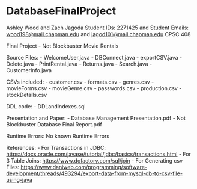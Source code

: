 # DatabaseFinalProject

Ashley Wood and Zach Jagoda
Student IDs: 2271425 and 
Student Emails: wood198@mail.chapman.edu and jagod101@mail.chapman.edu 
CPSC 408

Final Project - Not Blockbuster Movie Rentals

Source Files:
    - WelcomeUser.java
    - DBConnect.java
    - exportCSV.java
    - Delete.java
    - PrintRental.java
    - Returns.java
    - Search.java
    - CustomerInfo.java
    
CSVs included: 
    - customer.csv
    - formats.csv
    - genres.csv
    - movieForms.csv
    - movieGenre.csv
    - passwords.csv
    - production.csv
    - stockDetails.csv
    
DDL code:
    - DDLandIndexes.sql
    
Presentation and Paper:
    - Database Management Presentation.pdf
    - Not Blockbuster Database Final Report.pdf

Runtime Errors: No known Runtime Errors

References: - For Transactions in JDBC: https://docs.oracle.com/javase/tutorial/jdbc/basics/transactions.html
            - For 3 Table Joins: https://www.dofactory.com/sql/join
            - For Generating csv Files: https://www.daniweb.com/programming/software-development/threads/493294/export-data-from-mysql-db-to-csv-file-using-java